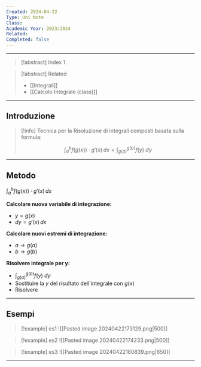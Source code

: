 ```yaml
---
Created: 2024-04-22
Type: Uni Note
Class: 
Academic Year: 2023/2024
Related: 
Completed: false
---
```

---

>[!abstract] Index
>1. 

>[!abstract] Related
>- [[Integrali]]
>- [[Calcolo Integrale (class)]]

---
## Introduzione

>[!info] Tecnica per la Risoluzione di integrali composti basata sulla formula:
>
>$$
>\int^{b}_{a} f\big( g(x) \big) \cdot  g'(x)\, dx =\int^{g(b)}_{g(a)}f(y)\ dy
>$$

---
## Metodo

$\int^{b}_{a} f\big( g(x) \big) \cdot  g'(x)\, dx$

**Calcolare nuova variabile di integrazione:**
-  $y=g(x)$
-  $dy = g'(x)\, dx$

**Calcolare nuovi estremi di integrazione:**
- $a\to g(a)$ 
- $b \to g(b)$

**Risolvere integrale per y:**
- $\int^{g(b)}_{g(a)}f(y)\ dy$
- Sostituire la $y$ del risultato dell'integrale con $g(x)$
- Risolvere

---
## Esempi

>[!example] es1
>![[Pasted image 20240422173129.png|500]]

>[!example] es2
>![[Pasted image 20240422174233.png|500]]

>[!example] es3
>![[Pasted image 20240422180839.png|650]]

---